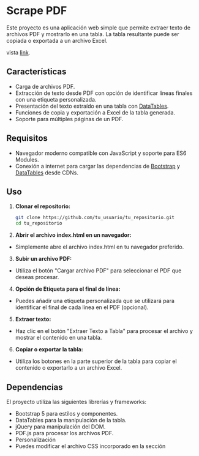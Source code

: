 # Scrape PDF

Este proyecto es una aplicación web simple que permite extraer texto de archivos PDF y mostrarlo en una tabla. La tabla resultante puede ser copiada o exportada a un archivo Excel.

vista [link](https://freddyrm.github.io/ScraperPDF/).

## Características

- Carga de archivos PDF.
- Extracción de texto desde PDF con opción de identificar líneas finales con una etiqueta personalizada.
- Presentación del texto extraído en una tabla con [DataTables](https://datatables.net/).
- Funciones de copia y exportación a Excel de la tabla generada.
- Soporte para múltiples páginas de un PDF.

## Requisitos

- Navegador moderno compatible con JavaScript y soporte para ES6 Modules.
- Conexión a internet para cargar las dependencias de [Bootstrap](https://getbootstrap.com/) y [DataTables](https://datatables.net/) desde CDNs.

## Uso

1. **Clonar el repositorio:**

   ```bash
   git clone https://github.com/tu_usuario/tu_repositorio.git
   cd tu_repositorio

2. **Abrir el archivo index.html en un navegador:**

- Simplemente abre el archivo index.html en tu navegador preferido.

3. **Subir un archivo PDF:**

- Utiliza el botón "Cargar archivo PDF" para seleccionar el PDF que deseas procesar.

4. **Opción de Etiqueta para el final de línea:**

- Puedes añadir una etiqueta personalizada que se utilizará para identificar el final de cada línea en el PDF (opcional).

5. **Extraer texto:**

- Haz clic en el botón "Extraer Texto a Tabla" para procesar el archivo y mostrar el contenido en una tabla.

6. **Copiar o exportar la tabla:**

- Utiliza los botones en la parte superior de la tabla para copiar el contenido o exportarlo a un archivo Excel.

## Dependencias

El proyecto utiliza las siguientes librerías y frameworks:

- Bootstrap 5 para estilos y componentes.
- DataTables para la manipulación de la tabla.
- jQuery para manipulación del DOM.
- PDF.js para procesar los archivos PDF.
- Personalización
- Puedes modificar el archivo CSS incorporado en la sección <style> del archivo index.html para cambiar el estilo de la aplicación según tus necesidades.

## Contribuciones
¡Las contribuciones son bienvenidas! Siéntete libre de hacer un fork del repositorio y enviar un pull request con mejoras o nuevas características.
